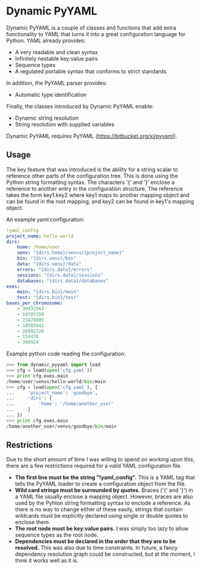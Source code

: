 Dynamic PyYAML
==============

Dynamic PyYAML is a couple of classes and functions that add extra functionality to YAML that turns it into a great configuration language for Python. YAML already provides:

* A very readable and clean syntax
* Infinitely nestable key:value pairs
* Sequence types
* A regulated portable syntax that conforms to strict standards

In addition, the PyYAML parser provides:

* Automatic type identification

Finally, the classes introduced by Dynamic PyYAML enable:

* Dynamic string resolution
* String resolution with supplied variables

Dynamic PyYAML requires PyYAML (https://bitbucket.org/xi/pyyaml).

Usage
-----
The key feature that was introduced is the ability for a string scalar to reference other parts of the configuration tree. This is done using the Python string formatting syntax. The characters '{' and '}' enclose a reference to another entry in the configuration structure. The reference takes the form key1.key2 where key1 maps to another mapping object and can be found in the root mapping, and key2 can be found in key1's mapping object.

An example yaml configuration:
```yaml
!yaml_config
project_name: hello-world
dirs:
    home: /home/user
    venv: "{dirs.home}/venvs/{project_name}"
    bin: "{dirs.venv}/bin"
    data: "{dirs.venv}/data"
    errors: "{dirs.data}/errors"
    sessions: "{dirs.data}/sessions"
    databases: "{dirs.data}/databases"
exes:
    main: "{dirs.bin}/main"
    test: "{dirs.bin}/test"
bases_per_chromosome:
    - 30432563
    - 19705359
    - 23470805
    - 18585042
    - 26992728
    - 154478
    - 366924
```
Example python code reading the configuration:
```python
>>> from dynamic_pyyaml import load
>>> cfg = load(open('cfg.yaml'))
>>> print cfg.exes.main
/home/user/venvs/hello-world/bin/main
>>> cfg = load(open('cfg.yaml'), {
...     'project_name': 'goodbye',
...     'dirs': {
...         'home': '/home/another_user'
...     }
... })
>>> print cfg.exes.main
/home/another_user/venvs/goodbye/bin/main
```

Restrictions
------------

Due to the short amount of time I was willing to spend on working upon this, there are a few restrictions required for a valid YAML configuration file.

* **The first line must be the string "!yaml_config".** This is a YAML tag that tells the PyYAML loader to create a configuration object from the file.
* **Wild card strings must be surrounded by quotes.** Braces ('{' and '}') in a YAML file usually enclose a mapping object. However, braces are also used by the Pyhton string formatting syntax to enclode a reference. As there is no way to change either of these easily, strings that contain wildcards must be explicitly declared using single or double quotes to enclose them.
* **The root node must be key:value pairs.** I was simply too lazy to allow sequence types as the root node.
* **Dependencies must be declared in the order that they are to be resolved.** This was also due to time constraints. In future, a fancy dependency resolution graph could be constructed, but at the moment, I think it works well as it is.
